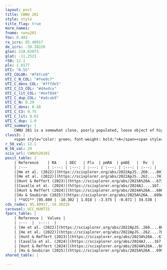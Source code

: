 ```yaml
---
layout: post
title: CWNU 201
style: style
title_flag: true
more_names: 
fname: cwnu201
fov: 0.403
ra_icrs: 95.40917
de_icrs: -10.30226
glon: 218.83073
glat: -11.2521
r50: 12.1
plx: 1.0177
UTI: "0.55"
UTI_COLOR: "#f8fce0"
UTI_C_N_COL: "#fee0c7"
UTI_C_dens_COL: "#fffde5"
UTI_C_C3_COL: "#d4edca"
UTI_C_lit_COL: "#eef8d4"
UTI_C_dup_COL: "#a6cab9"
UTI_C_N: 0.29
UTI_C_dens: 0.48
UTI_C_C3: 0.75
UTI_C_lit: 0.62
UTI_C_dup: 1.0
UTI_summary: |
    CWNU 201 is a somewhat close, poorly populated, loose object of high C3 quality. It was recently reported but it is moderately studied in the literature.
class3: |
    <span style="color: green; font-weight: bold;">A</span><span style="color: #FFC300; font-weight: bold;">B</span>
r_50_val: 12.1
N_50_val: 29
scix_url: CWNU%20201
posit_table: |
    | Reference    | RA    | DEC   | Plx  | pmRA  | pmDE   |  Rv  |
    | :---         | :---: | :---: | :---: | :---: | :---: | :---: |
    |[He et al. (2022)](https://scixplorer.org/abs/2022ApJS..260....8H) | 95.393 | -10.278 | 1.02 | -3.59 | -0.87 | 39.9 |
    |[He et al. (2022)](https://scixplorer.org/abs/2022ApJS..262....7H) | 95.382 | -10.284 | 1.018 | -3.594 | -0.867 | -- |
    |[Hunt & Reffert (2023)](https://scixplorer.org/abs/2023A%26A...673A.114H) | 95.378 | -10.283 | 1.004 | -3.519 | -0.832 | 33.575 |
    |[Cavallo et al. (2024)](https://scixplorer.org/abs/2024AJ....167...12C) | 95.459 | -10.357 | 1.004 | -- | -- | -- |
    |[Hunt & Reffert (2024)](https://scixplorer.org/abs/2024A%26A...686A..42H) | 95.378 | -10.283 | 1.004 | -3.519 | -0.832 | 33.575 |
    |[Hu & Soubiran (2025)](https://scixplorer.org/abs/2025A%26A...699A.246H) | 95.459 | -10.357 | -- | -- | -- | -- |
    | **UCC** |95.409 | -10.302 | 1.018 | -3.575 | -0.871 | 34.538 | 
cds_radec: 95.40917,-10.30226
carousel: UCC_HUNT23
fpars_table: |
    | Reference |  Values |
    | :---  |  :---:  |
    | [He et al. (2022)](https://scixplorer.org/abs/2022ApJS..260....8H) | `AG=1.45, m-M=9.6, logAge=9.3, Z=0.004` |
    | [He et al. (2022)](https://scixplorer.org/abs/2022ApJS..262....7H) | `A0=2.1, logAge=8.7` |
    | [Hunt & Reffert (2023)](https://scixplorer.org/abs/2023A%26A...673A.114H) | `AV50=1.591, diffAV50=1.297, MOD50=9.888, logAge50=9.016` |
    | [Cavallo et al. (2024)](https://scixplorer.org/abs/2024AJ....167...12C) | `AV50=1.88, dMod50=9.83, logAge50=8.94, [Fe/H]50=-0.07` |
    | [Hunt & Reffert (2024)](https://scixplorer.org/abs/2024A%26A...686A..42H) | `MassJ=56.5267` |
    | [Hu & Soubiran (2025)](https://scixplorer.org/abs/2025A%26A...699A.246H) | `MA22=-0.22, MA23f=-0.18, MA23g=-0.1, MZ23=-0.12, MK24=-0.13, MF24=-0.13` |
shared_table: |
    
---
```

